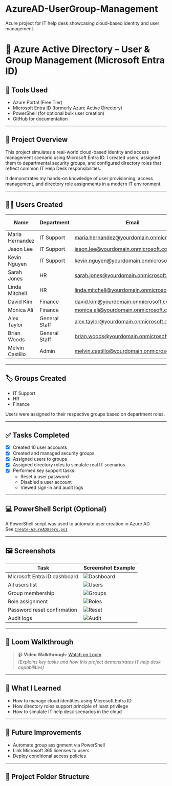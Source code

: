 # AzureAD-UserGroup-Management
Azure project for IT help desk showcasing cloud-based identity and user management.
# 💼 Azure Active Directory – User & Group Management (Microsoft Entra ID)

## 🧰 Tools Used
- Azure Portal (Free Tier)
- Microsoft Entra ID (formerly Azure Active Directory)
- PowerShell (for optional bulk user creation)
- GitHub for documentation

---

## 📌 Project Overview

This project simulates a real-world cloud-based identity and access management scenario using Microsoft Entra ID. I created users, assigned them to departmental security groups, and configured directory roles that reflect common IT Help Desk responsibilities.

It demonstrates my hands-on knowledge of user provisioning, access management, and directory role assignments in a modern IT environment.

---

## 🧑‍💻 Users Created

| Name               | Department        | Email                                  | Role Assigned              |
|--------------------|-------------------|----------------------------------------|----------------------------|
| Maria Hernandez    | IT Support        | maria.hernandez@yourdomain.onmicrosoft.com | Password Administrator     |
| Jason Lee          | IT Support        | jason.lee@yourdomain.onmicrosoft.com   | None                       |
| Kevin Nguyen       | IT Support        | kevin.nguyen@yourdomain.onmicrosoft.com| None                       |
| Sarah Jones        | HR                | sarah.jones@yourdomain.onmicrosoft.com | User Administrator         |
| Linda Mitchell     | HR                | linda.mitchell@yourdomain.onmicrosoft.com | None                   |
| David Kim          | Finance           | david.kim@yourdomain.onmicrosoft.com   | None                       |
| Monica Ali         | Finance           | monica.ali@yourdomain.onmicrosoft.com  | None                       |
| Alex Taylor        | General Staff     | alex.taylor@yourdomain.onmicrosoft.com | None                       |
| Brian Woods        | General Staff     | brian.woods@yourdomain.onmicrosoft.com | None                       |
| Melvin Castillo    | Admin             | melvin.castillo@yourdomain.onmicrosoft.com | Global Administrator    |

---

## 🏷️ Groups Created

- IT Support  
- HR  
- Finance  

Users were assigned to their respective groups based on department roles.

---

## ✅ Tasks Completed

- [x] Created 10 user accounts
- [x] Created and managed security groups
- [x] Assigned users to groups
- [x] Assigned directory roles to simulate real IT scenarios
- [x] Performed key support tasks:
  - Reset a user password
  - Disabled a user account
  - Viewed sign-in and audit logs

---

## 💻 PowerShell Script (Optional)

A PowerShell script was used to automate user creation in Azure AD.  
See [`Create-AzureADUsers.ps1`](./Create-AzureADUsers.ps1)

---

## 🖼️ Screenshots

| Task                                | Screenshot Example                  |
|-------------------------------------|-------------------------------------|
| Microsoft Entra ID dashboard        | ![Dashboard]() |
| All users list                      | ![Users](screenshots/users-list.png) |
| Group membership                    | ![Groups](screenshots/group-membership.png) |
| Role assignment                     | ![Roles](screenshots/assigned-roles.png) |
| Password reset confirmation         | ![Reset](screenshots/password-reset.png) |
| Audit logs                          | ![Audit](screenshots/audit-logs.png) |

---

## 🎥 Loom Walkthrough

> 📹 **Video Walkthrough**: [Watch on Loom](https://loom.com/share/your-video-link-here)  
*(Explains key tasks and how this project demonstrates IT help desk capabilities)*

---

## 🧠 What I Learned

- How to manage cloud identities using Microsoft Entra ID
- How directory roles support principle of least privilege
- How to simulate IT help desk scenarios in the cloud

---

## 🚀 Future Improvements

- Automate group assignment via PowerShell
- Link Microsoft 365 licenses to users
- Deploy conditional access policies

---

## 📎 Project Folder Structure

